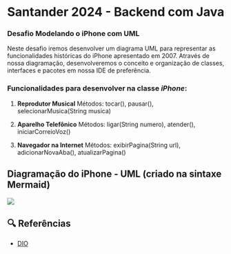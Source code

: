 # Santander 2024 - Backend com Java
### Desafio Modelando o iPhone com UML
Neste desafio iremos desenvolver um diagrama UML para representar as funcionalidades históricas do iPhone apresentado em 2007. Através de nossa diagramação, desenvolveremos o conceito e organização de classes, interfaces e pacotes em nossa IDE de preferência. 

### Funcionalidades para desenvolver na classe *iPhone*:
1. **Reprodutor Musical**
Métodos: tocar(), pausar(), selecionarMusica(String musica)

2. **Aparelho Telefônico**
Métodos: ligar(String numero), atender(), iniciarCorreioVoz()

3. **Navegador na Internet**
Métodos: exibirPagina(String url), adicionarNovaAba(), atualizarPagina() <br>
   
## Diagramação do iPhone - UML (criado na sintaxe Mermaid)
[![](https://mermaid.ink/img/pako:eNqNksFuwjAMhl-lyqlo8AIVQkLbZYchNLYdpl5MYlpraVy5DdpAvPtSaLtCdyCXJn_-2l9sH5VmgypR2kJVPRFkAkXqorDOSvReeRDi40Vr1mV3GppesRQ2vmZ58RVpsNHAP5-Tq1F2oHGx-JMfopo1SDwZSiX46lar0KImdtAGjze1kMui4nya9DhDoGUJgjbnt_Dvjh1pvovIUhayt_GdL1D4CgVqdAZv-CiEJ5BHFkHiDz7Ek2GVhlgr2GMGhuW5ye-wvosKv2lLsoaMXP94L_aazNClRivew3IL8Q23B0sH6IL8XzRa5-ywQ-ovW3k2W3TDMNJH_R85xg0ZWUbFUVMVOlAAmTCfZ6pU1TkWmKokbA3IV6pSdwo-CLk3P06rpBaPUyXss1wlO7BVOPnShM61w92raKgBbse_-UxVCe6TufOcfgG7OPnd?type=png)](https://mermaid.live/edit#pako:eNqNksFuwjAMhl-lyqlo8AIVQkLbZYchNLYdpl5MYlpraVy5DdpAvPtSaLtCdyCXJn_-2l9sH5VmgypR2kJVPRFkAkXqorDOSvReeRDi40Vr1mV3GppesRQ2vmZ58RVpsNHAP5-Tq1F2oHGx-JMfopo1SDwZSiX46lar0KImdtAGjze1kMui4nya9DhDoGUJgjbnt_Dvjh1pvovIUhayt_GdL1D4CgVqdAZv-CiEJ5BHFkHiDz7Ek2GVhlgr2GMGhuW5ye-wvosKv2lLsoaMXP94L_aazNClRivew3IL8Q23B0sH6IL8XzRa5-ywQ-ovW3k2W3TDMNJH_R85xg0ZWUbFUVMVOlAAmTCfZ6pU1TkWmKokbA3IV6pSdwo-CLk3P06rpBaPUyXss1wlO7BVOPnShM61w92raKgBbse_-UxVCe6TufOcfgG7OPnd) <br>

## 🔍 Referências
- [DIO](https://www.dio.me/)
